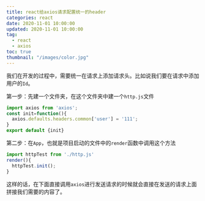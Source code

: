 ```yaml
---
title: react给axios请求配置统一的header
categories: react
date: 2020-11-01 10:00:00
updated: 2020-11-01 10:00:00
tag:
  - react
  - axios
toc: true
thumbnail: "/images/color.jpg"
---
```


我们在开发的过程中，需要统一在请求上添加请求头。比如说我们要在请求中添加用户的`Id`。
<!--more-->
第一步：先建一个文件夹，在这个文件夹中建一个`http.js`文件
```javaScript
import axios from 'axios'; 
const init=function(){
  axios.defaults.headers.common['user'] = '111';
}
export default {init}
```
第二步：在`App`，也就是项目启动的文件中的`render`函数中调用这个方法
```javaScript
import httpTest from './http.js'
render(){
  httpTest.init();
}
```
这样的话，在下面直接调用`axios`进行发送请求的时候就会直接在发送的请求上面拼接我们需要的内容了。